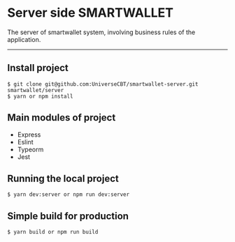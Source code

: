 # Server side SMARTWALLET

The server of smartwallet system, involving business rules of the application.

---

## Install project

    $ git clone git@github.com:UniverseCBT/smartwallet-server.git smartwallet/server
    $ yarn or npm install

## Main modules of project

- Express
- Eslint
- Typeorm
- Jest

## Running the local project

    $ yarn dev:server or npm run dev:server

## Simple build for production

    $ yarn build or npm run build